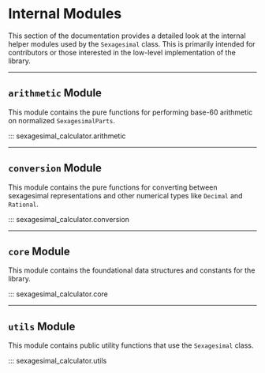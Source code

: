 # Internal Modules

This section of the documentation provides a detailed look at the internal helper modules used by the `Sexagesimal` class. This is primarily intended for contributors or those interested in the low-level implementation of the library.

---

## `arithmetic` Module

This module contains the pure functions for performing base-60 arithmetic on normalized `SexagesimalParts`.

::: sexagesimal_calculator.arithmetic

---

## `conversion` Module

This module contains the pure functions for converting between sexagesimal representations and other numerical types like `Decimal` and `Rational`.

::: sexagesimal_calculator.conversion

---

## `core` Module

This module contains the foundational data structures and constants for the library.

::: sexagesimal_calculator.core

---

## `utils` Module

This module contains public utility functions that use the `Sexagesimal` class.

::: sexagesimal_calculator.utils